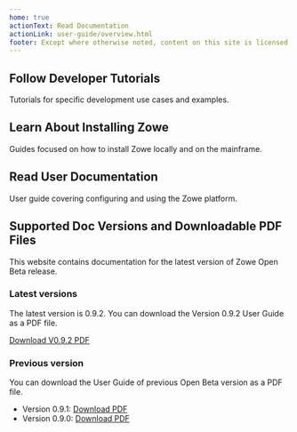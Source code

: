 ```yaml
---
home: true
actionText: Read Documentation
actionLink: user-guide/overview.html
footer: Except where otherwise noted, content on this site is licensed under a Creative Commons Attribution 4.0 International license.
---
```


<div class="features">
  <div class="feature">
    <h2>Follow Developer Tutorials</h2>
    <p>Tutorials for specific development use cases and examples.</p>
  </div>
  <div class="feature">
    <h2>Learn About Installing Zowe</h2>
    <p>Guides focused on how to install Zowe locally and on the mainframe.</p>
  </div>
  <div class="feature">
    <h2>Read User Documentation</h2>
    <p>User guide covering configuring and using the Zowe platform.</p>
  </div>
</div>

## Supported Doc Versions and Downloadable PDF Files

This website contains documentation for the latest version of Zowe Open Beta release.

### Latest versions
The latest version is 0.9.2. You can download the Version 0.9.2 User Guide as a PDF file.

[Download V0.9.2 PDF](https://github.com/zowe/docs-site/blob/master/docs/.vuepress/public/Zowe_User_Guide_0.9.2.pdf)

### Previous version
You can download the User Guide of previous Open Beta version as a PDF file.

- Version 0.9.1: [Download PDF](https://github.com/zowe/docs-site/blob/master/docs/.vuepress/public/Zowe_User_Guide_0.9.1.pdf)
- Version 0.9.0: [Download PDF](https://github.com/zowe/docs-site/blob/master/docs/.vuepress/public/Zowe_User_Guide_0.9.0.pdf)
